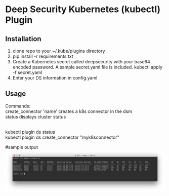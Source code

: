 
Deep Security Kubernetes (kubectl) Plugin
====

## Installation
1. clone repo to your ~/.kube/plugins directory
2. pip install -r requirements.txt
3. Create a Kubernetes secret called deepsecurity with your base64 encoded password.
   A sample secret.yaml file is included. kubectl apply -f secret.yaml
4. Enter your DS information in config.yaml


## Usage
Commands:<br/>
    create_connector     'name'        creates a k8s connector in the dsm<br/>
    status               displays      cluster status<br/><br/>

kubectl plugin ds status<br/>
kubectl plugin ds create_connector "myk8sconnector"<br/>



#sample output
![Alt text](ds_kubectl_plugin.jpg)
